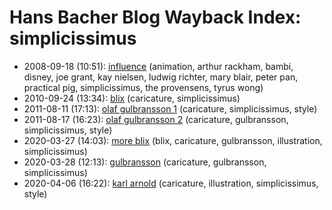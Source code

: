 # Hans Bacher Blog Wayback Index: simplicissimus

* 2008-09-18 (10:51): [influence](https://web.archive.org/web/https://one1more2time3.wordpress.com/2008/09/18/influence/) (animation, arthur rackham, bambi, disney, joe grant, kay nielsen, ludwig richter, mary blair, peter pan, practical pig, simplicissimus, the provensens, tyrus wong)
* 2010-09-24 (13:34): [blix](https://web.archive.org/web/https://one1more2time3.wordpress.com/2010/09/24/blix/) (caricature, simplicissimus)
* 2011-08-11 (17:13): [olaf gulbransson 1](https://web.archive.org/web/https://one1more2time3.wordpress.com/2011/08/11/olaf-gulbransson-1/) (caricature, simplicissimus, style)
* 2011-08-17 (16:23): [olaf gulbransson 2](https://web.archive.org/web/https://one1more2time3.wordpress.com/2011/08/17/olaf-gulbransson-2/) (caricature, gulbransson, simplicissimus, style)
* 2020-03-27 (14:03): [more blix](https://web.archive.org/web/https://one1more2time3.wordpress.com/2020/03/27/blix-2/) (blix, caricature, gulbransson, illustration, simplicissimus)
* 2020-03-28 (12:13): [gulbransson](https://web.archive.org/web/https://one1more2time3.wordpress.com/2020/03/28/gulbransson/) (caricature, gulbransson, simplicissimus)
* 2020-04-06 (16:22): [karl arnold](https://web.archive.org/web/https://one1more2time3.wordpress.com/2020/04/06/karl-arnold/) (caricature, illustration, simplicissimus, style)